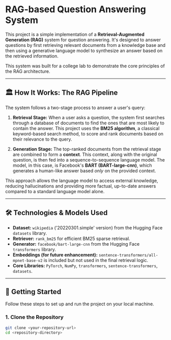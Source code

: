 # RAG-based Question Answering System

This project is a simple implementation of a **Retrieval-Augmented Generation (RAG)** system for question answering. It's designed to answer questions by first retrieving relevant documents from a knowledge base and then using a generative language model to synthesize an answer based on the retrieved information.

This system was built for a college lab to demonstrate the core principles of the RAG architecture.

***

## 🏛️ How It Works: The RAG Pipeline

The system follows a two-stage process to answer a user's query:

1.  **Retrieval Stage:** When a user asks a question, the system first searches through a database of documents to find the ones that are most likely to contain the answer. This project uses the **BM25 algorithm**, a classical keyword-based search method, to score and rank documents based on their relevance to the query.

2.  **Generation Stage:** The top-ranked documents from the retrieval stage are combined to form a **context**. This context, along with the original question, is then fed into a sequence-to-sequence language model. The model, in this case, is Facebook's **BART (BART-large-cnn)**, which generates a human-like answer based *only* on the provided context.



This approach allows the language model to access external knowledge, reducing hallucinations and providing more factual, up-to-date answers compared to a standard language model alone.

***

## 🛠️ Technologies & Models Used

* **Dataset:** `wikipedia` ('20220301.simple' version) from the Hugging Face `datasets` library.
* **Retriever:** `rank_bm25` for efficient BM25 sparse retrieval.
* **Generator:** `facebook/bart-large-cnn` from the Hugging Face `transformers` library.
* **Embeddings (for future enhancement):** `sentence-transformers/all-mpnet-base-v2` is included but not used in the final retrieval logic.
* **Core Libraries:** `PyTorch`, `NumPy`, `transformers`, `sentence-transformers`, `datasets`.

***

## 🚀 Getting Started

Follow these steps to set up and run the project on your local machine.

### 1. Clone the Repository

```bash
git clone <your-repository-url>
cd <repository-directory>
